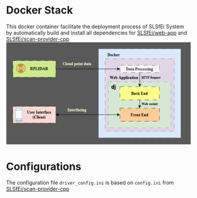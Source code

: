 # Docker Stack
This docker container facilitate the deployment process of SLSfEi System by automatically build and install all dependencies for [SLSfEi/web-app](https://github.com/SLSfEi/web-app) and [SLSfEi/scan-provider-cpp](https://github.com/SLSfEi/scan-provider-cpp)
![system diagram](./SLSfEI.drawio.png)

# Configurations
The configuration file `driver_config.ini` is based on `config.ini` from [SLSfEi/scan-provider-cpp](https://github.com/SLSfEi/scan-provider-cpp)